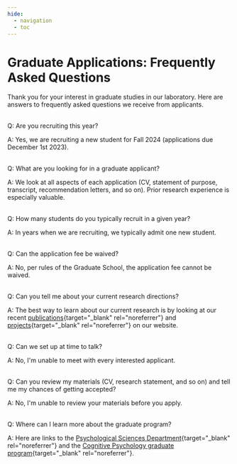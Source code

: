 ```yaml
---
hide:
  - navigation
  - toc
---
```


# Graduate Applications: Frequently Asked Questions

Thank you for your interest in graduate studies in our laboratory. Here are answers to frequently asked questions we receive from applicants.
<br><br>

Q: Are you recruiting this year?

A: Yes, we are recruiting a new student for Fall 2024 (applications due December 1st 2023).
<br><br>

Q: What are you looking for in a graduate applicant?

A: We look at all aspects of each application (CV, statement of purpose, transcript, recommendation letters, and so on). Prior research experience is especially valuable.
<br><br>

Q: How many students do you typically recruit in a given year?

A: In years when we are recruiting, we typically admit one new student.
<br><br>

Q: Can the application fee be waived?

A: No, per rules of the Graduate School, the application fee cannot be waived.
<br><br>

Q: Can you tell me about your current research directions?

A: The best way to learn about our current research is by looking at our recent [publications](../publications.md){target="\_blank" rel="noreferrer"} and [projects](../projects.md){target="\_blank" rel="noreferrer"} on our website.
<br><br>

Q: Can we set up at time to talk?

A: No, I'm unable to meet with every interested applicant.
<br><br>

Q: Can you review my materials (CV, research statement, and so on) and tell me my chances of getting accepted?

A: No, I'm unable to review your materials before you apply.
<br><br>

Q: Where can I learn more about the graduate program?

A: Here are links to the [Psychological Sciences Department](https://hhs.purdue.edu/psy/){target="\_blank" rel="noreferrer"} and the [Cognitive Psychology graduate program](https://www.purdue.edu/hhs/psy/graduate/graduate_training_areas/cognitive_psychology/index.html){target="\_blank" rel="noreferrer"}.
<br><br>
